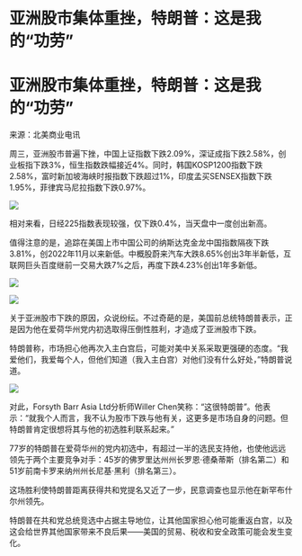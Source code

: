 # 亚洲股市集体重挫，特朗普：这是我的“功劳”

# 亚洲股市集体重挫，特朗普：这是我的“功劳”

来源：北美商业电讯

周三，亚洲股市普遍下挫，中国上证指数下跌2.09%，深证成指下跌2.58%，创业板指下跌3%，恒生指数跌幅接近4%。同时，韩国KOSP1200指数下跌2.58%，富时新加坡海峡时报指数下跌超过1%，印度孟买SENSEX指数下跌1.95%，菲律宾马尼拉指数下跌0.97%。

![](https://inews.gtimg.com/om_bt/O32aYGw2Ag0CCa0B2-EgRDEQpUazZOc_DmgsjUvkpAk7MAA/1000)

相对来看，日经225指数表现较强，仅下跌0.4%，当天盘中一度创出新高。

值得注意的是，追踪在美国上市中国公司的纳斯达克金龙中国指数隔夜下跌3.81%，创2022年11月以来新低。中概股蔚来汽车大跌8.65%创出3年半新低，互联网巨头百度继前一交易大跌7%之后，再度下跌4.23%创出1年多新低。

![](https://inews.gtimg.com/om_bt/OlIabuvTFgewuPIQtwwcopPRvDT7CTtCup79ZQNzB7TXEAA/1000)

![](https://inews.gtimg.com/om_bt/OU108UIJrpZGUO06qmpV1kSI2c726vIGVwVs-a8OoB7Z8AA/1000)

关于亚洲股市下跌的原因，众说纷纭。不过奇葩的是，美国前总统特朗普表示，正是因为他在爱荷华州党内初选取得压倒性胜利，才造成了亚洲股市下跌。

特朗普称，市场担心他再次入主白宫后，可能对美中关系采取更强硬的态度。“我爱他们，我爱每个人，但他们知道（我入主白宫）对他们没有什么好处，”特朗普说道。

![](https://inews.gtimg.com/om_bt/OrxlepCDTRd-5AiMMnaUWr6_6n8dAZwY1buC5hKsy-5S4AA/1000)

对此，Forsyth Barr Asia Ltd分析师Willer
Chen笑称：“这很特朗普”。他表示：“就我个人而言，我不认为股市下跌与他有关，这更多是市场自身的问题。但特朗普肯定很想将其与他的初选胜利联系起来。”

77岁的特朗普在爱荷华州的党内初选中，有超过一半的选民支持他，也使他远远领先于两个主要竞争对手：45岁的佛罗里达州州长罗恩·德桑蒂斯（排名第二）和51岁前南卡罗来纳州州长尼基·黑利（排名第三）。

这场胜利使特朗普距离获得共和党提名又近了一步，民意调查也显示他在新罕布什尔州领先。

特朗普在共和党总统竞选中占据主导地位，让其他国家担心他可能重返白宫，以及这会给世界其他国家带来不良后果——美国的贸易、税收和安全政策可能会发生变化。

